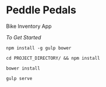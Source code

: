 # Peddle Pedals
Bike Inventory App

*To Get Started*
```
npm install -g gulp bower
```
```
cd PROJECT_DIRECTORY/ && npm install
```
```
bower install
```
```
gulp serve
```

